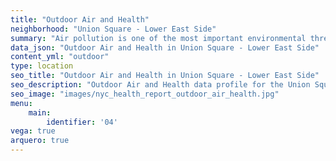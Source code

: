```yaml
---
title: "Outdoor Air and Health"
neighborhood: "Union Square - Lower East Side"
summary: "Air pollution is one of the most important environmental threats to urban populations and while all people are exposed, pollutant emissions, levels of exposure, and population vulnerability vary across neighborhoods. Exposures to common air pollutants have been linked to respiratory and cardiovascular diseases, cancers, and premature deaths."
data_json: "Outdoor Air and Health in Union Square - Lower East Side"
content_yml: "outdoor"
type: location
seo_title: "Outdoor Air and Health in Union Square - Lower East Side"
seo_description: "Outdoor Air and Health data profile for the Union Square - Lower East Side neighborhood of NYC."
seo_image: "images/nyc_health_report_outdoor_air_health.jpg"
menu:
    main:
        identifier: '04'
vega: true
arquero: true
---
```

